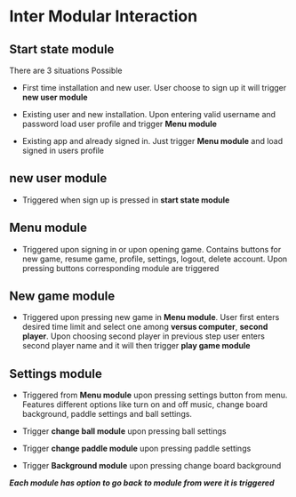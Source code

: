 
# Inter Modular Interaction

## Start state module

There are 3 situations Possible

* First time installation and new user. User choose to sign up it
will trigger **new user module**

* Existing user and new installation. Upon entering valid username
and password load user profile and trigger **Menu module**

* Existing app and already signed in. Just trigger **Menu module** and
load signed in users profile

## new user module

* Triggered when sign up is pressed in **start state module**

## Menu module

* Triggered upon signing in or upon opening game. Contains buttons
for new game, resume game, profile, settings, logout, delete account.
Upon pressing buttons corresponding module are triggered

## New game module

* Triggered upon pressing new game in **Menu module**. User first enters
desired time limit and select one among **versus computer**, **second player**.
Upon choosing second player in previous step user enters second player name and
it will then trigger **play game module**

## Settings module

* Triggered from **Menu module** upon pressing settings button from menu.
Features different options like turn on and off music, change board background,
paddle settings and ball settings.

* Trigger **change ball module** upon pressing ball settings

* Trigger **change paddle module** upon pressing paddle settings

* Trigger **Background module** upon pressing change board background

***Each module has option to go back to module from were it is triggered***
